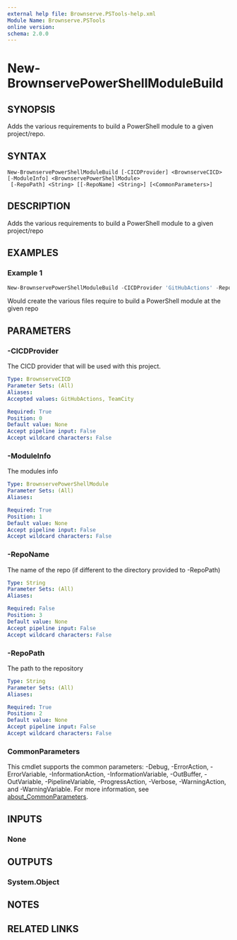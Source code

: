 ```yaml
---
external help file: Brownserve.PSTools-help.xml
Module Name: Brownserve.PSTools
online version:
schema: 2.0.0
---
```


# New-BrownservePowerShellModuleBuild

## SYNOPSIS

Adds the various requirements to build a PowerShell module to a given project/repo.

## SYNTAX

```text
New-BrownservePowerShellModuleBuild [-CICDProvider] <BrownserveCICD> [-ModuleInfo] <BrownservePowerShellModule>
 [-RepoPath] <String> [[-RepoName] <String>] [<CommonParameters>]
```

## DESCRIPTION

Adds the various requirements to build a PowerShell module to a given project/repo

## EXAMPLES

### Example 1

```powershell
New-BrownservePowerShellModuleBuild -CICDProvider 'GitHubActions' -RepoPath 'C:\myPowerShellModule' -ModuleInfo 'C:\myPowerShellModule\ModuleInfo.json'
```

Would create the various files require to build a PowerShell module at the given repo

## PARAMETERS

### -CICDProvider

The CICD provider that will be used with this project.

```yaml
Type: BrownserveCICD
Parameter Sets: (All)
Aliases:
Accepted values: GitHubActions, TeamCity

Required: True
Position: 0
Default value: None
Accept pipeline input: False
Accept wildcard characters: False
```

### -ModuleInfo

The modules info

```yaml
Type: BrownservePowerShellModule
Parameter Sets: (All)
Aliases:

Required: True
Position: 1
Default value: None
Accept pipeline input: False
Accept wildcard characters: False
```

### -RepoName

The name of the repo (if different to the directory provided to -RepoPath)

```yaml
Type: String
Parameter Sets: (All)
Aliases:

Required: False
Position: 3
Default value: None
Accept pipeline input: False
Accept wildcard characters: False
```

### -RepoPath

The path to the repository

```yaml
Type: String
Parameter Sets: (All)
Aliases:

Required: True
Position: 2
Default value: None
Accept pipeline input: False
Accept wildcard characters: False
```

### CommonParameters

This cmdlet supports the common parameters: -Debug, -ErrorAction, -ErrorVariable, -InformationAction, -InformationVariable, -OutBuffer, -OutVariable, -PipelineVariable, -ProgressAction, -Verbose, -WarningAction, and -WarningVariable. For more information, see [about_CommonParameters](http://go.microsoft.com/fwlink/?LinkID=113216).

## INPUTS

### None

## OUTPUTS

### System.Object

## NOTES

## RELATED LINKS
